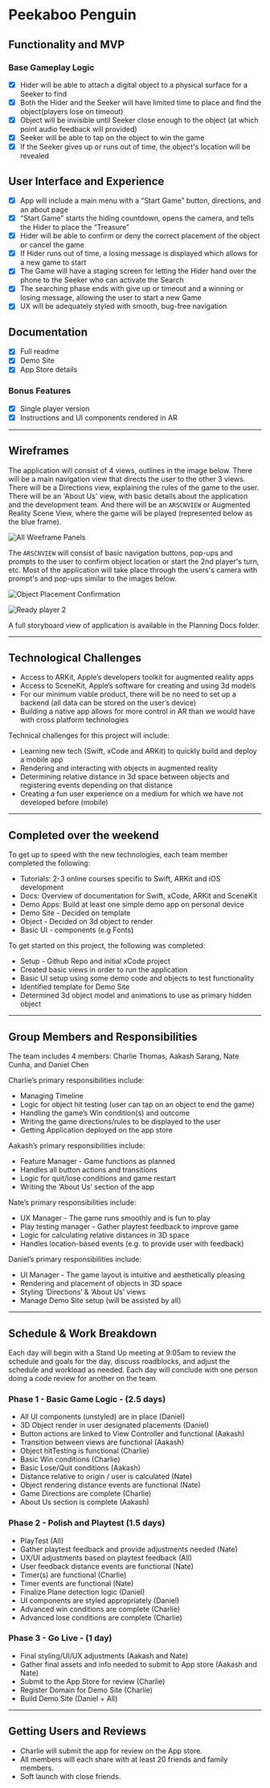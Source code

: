 # Peekaboo Penguin

## Functionality and MVP
### Base Gameplay Logic
- [x] Hider will be able to attach a digital object to a physical surface for a Seeker to find
- [x] Both the Hider and the Seeker will have limited time to place and find the object(players lose on timeout)
- [x] Object will be invisible until Seeker close enough to the object (at which point audio feedback will provided)
- [x] Seeker will be able to tap on the object to win the game
- [x] If the Seeker gives up or runs out of time, the object's location will be revealed

## User Interface and Experience
- [x] App will include a main menu with a “Start Game” button, directions, and an about page
- [x] “Start Game” starts the hiding countdown, opens the camera, and tells the Hider to place the “Treasure”
- [x] Hider will be able to confirm or deny the correct placement of the object or cancel the game
- [x] If Hider runs out of time, a losing message is displayed which allows for a new game to start
- [x] The Game will have a staging screen for letting the Hider hand over the phone to the Seeker who can activate the Search
- [x] The searching phase ends with give up or timeout and a winning or losing message, allowing the user to start a new Game
- [x] UX will be adequately styled with smooth, bug-free navigation

## Documentation
- [x] Full readme
- [x] Demo Site
- [x] App Store details

### Bonus Features
- [x] Single player version
- [x] Instructions and UI components rendered in AR

***

## Wireframes
The application will consist of 4 views, outlines in the image below. There will be a main navigation view that directs the user to the other 3 views. There will be a Directions view, explaining the rules of the game to the user. There will be an 'About Us' view, with basic details about the application and the development team. And there will be an `ARSCNVIEW` or Augmented Reality Scene View, where the game will be played (represented below as the blue frame).

![All Wireframe Panels](PlanningDocs/All_panels.png)

The `ARSCNVIEW` will consist of basic navigation buttons, pop-ups and prompts to the user to confirm object location or start the 2nd player's turn, etc. Most of the application will take place through the users's camera with prompt's and pop-ups similar to the images below.

![Object Placement Confirmation](confirmation.jpg)

![Ready player 2](Ready.jpg)

A full storyboard view of application is available in the Planning Docs folder.

***

## Technological Challenges

* Access to ARKit, Apple’s developers toolkit for augmented reality apps
* Access to SceneKit, Apple’s software for creating and using 3d models
* For our minimum viable product, there will be no need to set up a backend (all data can be stored on the user’s device)
* Building a native app allows for more control in AR than we would have with cross platform technologies

Technical challenges for this project will include:
* Learning new tech (Swift, xCode and ARKit) to quickly build and deploy a mobile app
* Rendering and interacting with objects in augmented reality
* Determining relative distance in 3d space between objects and registering events depending on that distance
* Creating a fun user experience on a medium for which we have not developed before (mobile)

***

## Completed over the weekend
To get up to speed with the new technologies, each team member completed the following:
* Tutorials: 2-3 online courses specific to Swift, ARKit and iOS development
* Docs: Overview of documentation for Swift, xCode, ARKit and SceneKit
* Demo Apps: Build at least one simple demo app on personal device
* Demo Site - Decided on template
* Object - Decided on 3d object to render
* Basic UI - components (e.g Fonts)

To get started on this project, the following was completed:
* Setup - Github Repo and initial xCode project
* Created basic views in order to run the application
* Basic UI setup using some demo code and objects to test functionality
* Identified template for Demo Site
* Determined 3d object model and animations to use as primary hidden object

***

## Group Members and Responsibilities
The team includes 4 members: Charlie Thomas, Aakash Sarang, Nate Cunha, and Daniel Chen

Charlie’s primary responsibilities include:
* Managing Timeline
* Logic for object hit testing (user can tap on an object to end the game)
* Handling the game’s Win condition(s) and outcome
* Writing the game directions/rules to be displayed to the user
* Getting Application deployed on the app store

Aakash’s primary responsibilities include:
* Feature Manager - Game functions as planned
* Handles all button actions and transitions
* Logic for quit/lose conditions and game restart
* Writing the ‘About Us’ section of the app

Nate’s primary responsibilities include:
* UX Manager - The game runs smoothly and is fun to play
* Play testing manager - Gather playtest feedback to improve game
* Logic for calculating relative distances in 3D space
* Handles location-based events (e.g. to provide user with feedback)

Daniel’s primary responsibilities include:
* UI Manager - The game layout is intuitive and aesthetically pleasing
* Rendering and placement of objects in 3D space
* Styling ‘Directions’ & ‘About Us’ views
* Manage Demo Site setup (will be assisted by all)

***

## Schedule & Work Breakdown

Each day will begin with a Stand Up meeting at 9:05am to review the schedule and goals for the day, discuss roadblocks, and adjust the schedule and workload as needed. Each day will conclude with one person doing a code review for another on the team.

### Phase 1 - Basic Game Logic - (2.5 days)
* All UI components (unstyled) are in place (Daniel)
* 3D Object render in user designated placements (Daniel)
* Button actions are linked to View Controller and functional (Aakash)
* Transition between views are functional (Aakash)
* Object hitTesting is functional (Charlie)
* Basic Win conditions (Charlie)
* Basic Lose/Quit conditions (Aakash)
* Distance relative to origin / user is calculated (Nate)
* Object rendering distance events are functional (Nate)
* Game Directions are complete (Charlie)
* About Us section is complete (Aakash)


### Phase 2 - Polish and Playtest (1.5 days)
* PlayTest (All)
* Gather playtest feedback and provide adjustments needed (Nate)
* UX/UI adjustments based on playtest feedback (All)
* User feedback distance events are functional (Nate)
* Timer(s) are functional (Charlie)
* Timer events are functional (Nate)
* Finalize Plane detection logic (Daniel)
* UI components are styled appropriately (Daniel)
* Advanced win conditions are complete (Charlie)
* Advanced lose conditions are complete (Charlie)


### Phase 3 - Go Live - (1 day)
* Final styling/UI/UX adjustments (Aakash and Nate)
* Gather final assets and info needed to submit to App store (Aakash and Nate)
* Submit to the App Store for review (Charlie)
* Register Domain for Demo Site (Charlie)
* Build Demo Site (Daniel + All)

***

## Getting Users and Reviews
* Charlie will submit the app for review on the App store.
* All members will each share with at least 20 friends and family members.
* Soft launch with close friends.
